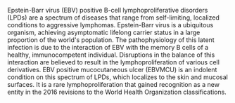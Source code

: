 Epstein-Barr virus (EBV) positive B-cell lymphoproliferative disorders (LPDs) are a spectrum of diseases that range from self-limiting, localized conditions to aggressive lymphomas. Epstein-Barr virus is a ubiquitous organism, achieving asymptomatic lifelong carrier status in a large proportion of the world's population. The pathophysiology of this latent infection is due to the interaction of EBV with the memory B cells of a healthy, immunocompetent individual. Disruptions in the balance of this interaction are believed to result in the lymphoproliferation of various cell derivatives. EBV positive mucocutaneous ulcer (EBVMCU) is an indolent condition on this spectrum of LPDs, which localizes to the skin and mucosal surfaces. It is a rare lymphoproliferation that gained recognition as a new entity in the 2016 revisions to the World Health Organization classifications.